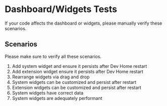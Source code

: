 # Dashboard/Widgets Tests
If your code affects the dashboard or widgets, please manually verify these scenarios.

## Scenarios
Please make sure to verify all these scenarios.

1. Add system widget and ensure it persists after Dev Home restart
1. Add extension widget ensure it persists after Dev Home restart
1. Rearrange widgets via drag and drop
1. System widgets can be customized and persist after restart
1. Extension widgets can be customized and persist after restart
1. System widgets have correct data
1. System widgets are adequately performant
